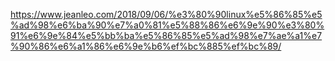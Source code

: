 https://www.jeanleo.com/2018/09/06/%e3%80%90linux%e5%86%85%e5%ad%98%e6%ba%90%e7%a0%81%e5%88%86%e6%9e%90%e3%80%91%e6%9e%84%e5%bb%ba%e5%86%85%e5%ad%98%e7%ae%a1%e7%90%86%e6%a1%86%e6%9e%b6%ef%bc%885%ef%bc%89/